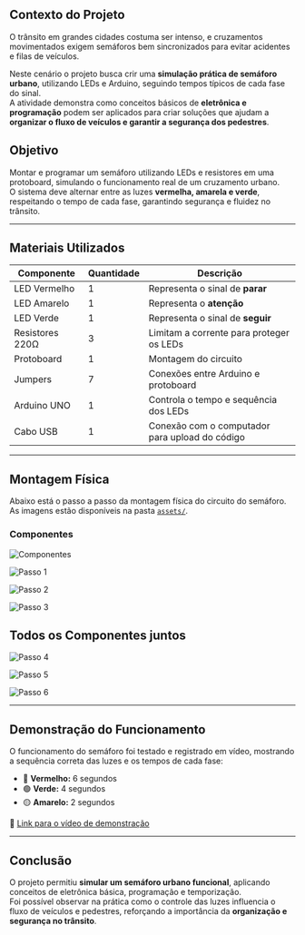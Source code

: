 ## Contexto do Projeto

O trânsito em grandes cidades costuma ser intenso, e cruzamentos movimentados exigem semáforos bem sincronizados para evitar acidentes e filas de veículos.  

Neste cenário o projeto busca crir uma **simulação prática de semáforo urbano**, utilizando LEDs e Arduino, seguindo tempos típicos de cada fase do sinal.  
A atividade demonstra como conceitos básicos de **eletrônica e programação** podem ser aplicados para criar soluções que ajudam a **organizar o fluxo de veículos e garantir a segurança dos pedestres**.

## Objetivo

Montar e programar um semáforo utilizando LEDs e resistores em uma protoboard, simulando o funcionamento real de um cruzamento urbano.  
O sistema deve alternar entre as luzes **vermelha, amarela e verde**, respeitando o tempo de cada fase, garantindo segurança e fluidez no trânsito.

---

## Materiais Utilizados

| Componente       | Quantidade | Descrição |
|------------------|-------------|--------------------|
| LED Vermelho     | 1           | Representa o sinal de **parar** |
| LED Amarelo      | 1           | Representa o **atenção** |
| LED Verde        | 1           | Representa o sinal de **seguir** |
| Resistores 220Ω  | 3           | Limitam a corrente para proteger os LEDs |
| Protoboard       | 1           | Montagem do circuito |
| Jumpers          | 7           | Conexões entre Arduino e protoboard |
| Arduino UNO      | 1           | Controla o tempo e sequência dos LEDs |
| Cabo USB         | 1           | Conexão com o computador para upload do código |

---

## Montagem Física

Abaixo está o passo a passo da montagem física do circuito do semáforo.  
As imagens estão disponíveis na pasta [`assets/`](./assets).

### Componentes


   ![Componentes](./assets/componentes.png)
   


   ![Passo 1](./assets/passo-um.png)


   ![Passo 2](./assets/passo-dois.png)


   ![Passo 3](./assets/passo-tres.png)

## Todos os Componentes juntos

   ![Passo 4](./assets/passo-quatro.jpeg)

 
   ![Passo 5](./assets/passo-cinco.png)


   ![Passo 6](./assets/passo-seis.png)

---

## Demonstração do Funcionamento

O funcionamento do semáforo foi testado e registrado em vídeo, mostrando a sequência correta das luzes e os tempos de cada fase:  

- 🔴 **Vermelho:** 6 segundos  
- 🟢 **Verde:** 4 segundos  
- 🟡 **Amarelo:** 2 segundos  
 
📎 [Link para o vídeo de demonstração](https://github.com/Karol-barbosa/Ponderada-Semaforo/blob/main/video.mp4)


---

## Conclusão

O projeto permitiu **simular um semáforo urbano funcional**, aplicando conceitos de eletrônica básica, programação e temporização.  
Foi possível observar na prática como o controle das luzes influencia o fluxo de veículos e pedestres, reforçando a importância da **organização e segurança no trânsito**.  

